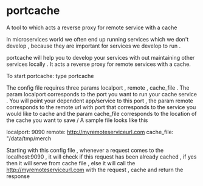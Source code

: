 # portcache
A tool to which acts a reverse proxy for remote service with a cache

In microservices world we often end up running services which we don't develop , because they are important for services we develop to run .

portcache will help you to develop your services with out maintaining other services locally . It acts a reverse proxy for remote services
with a cache.

To start portcache: type portcache <config yml file>

The config file requires three params localport , remote , cache_file .
The param localport corresponds to the port you want to run your cache service . You will point your dependent app/service to this port
, the param remote corresponds to the remote url with port that corresponds to the service you would like to cache
and the param cache_file corresponds to the location of the cache you want to save /
A sample file looks like this

localport: 9090
remote: http://myremoteserviceurl.com
cache_file: "/data/tmp/merch

Starting with this config file , whenever a request comes to the localhost:9090 , it will check if this request has been already cached
, if yes then it will serve from cache file , else it will call the http://myremoteserviceurl.com with the request , cache and return the response

